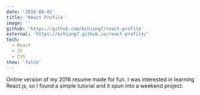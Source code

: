 ```yaml
---
date: '2016-08-01'
title: 'React Profile'
image: ''
github: 'https://github.com/bchiang7/react-profile'
external: 'https://bchiang7.github.io/react-profile/'
tech:
  - React
  - JS
  - CSS
show: 'false'
---
```


Online version of my 2016 resume made for fun. I was interested in learning React.js, so I found a simple tutorial and it spun into a weekend project.

